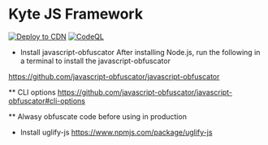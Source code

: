 # Kyte JS Framework

[![Deploy to CDN](https://github.com/keyqcloud/kyte-api-js/actions/workflows/main.yml/badge.svg)](https://github.com/keyqcloud/kyte-api-js/actions/workflows/main.yml) [![CodeQL](https://github.com/keyqcloud/kyte-api-js/actions/workflows/codeql.yml/badge.svg)](https://github.com/keyqcloud/kyte-api-js/actions/workflows/codeql.yml)

* Install javascript-obfuscator
After installing Node.js, run the following in a terminal to install the javascript-obfuscator

https://github.com/javascript-obfuscator/javascript-obfuscator

** CLI options
https://github.com/javascript-obfuscator/javascript-obfuscator#cli-options

** Alwasy obfuscate code before using in production

* Install uglify-js
https://www.npmjs.com/package/uglify-js
